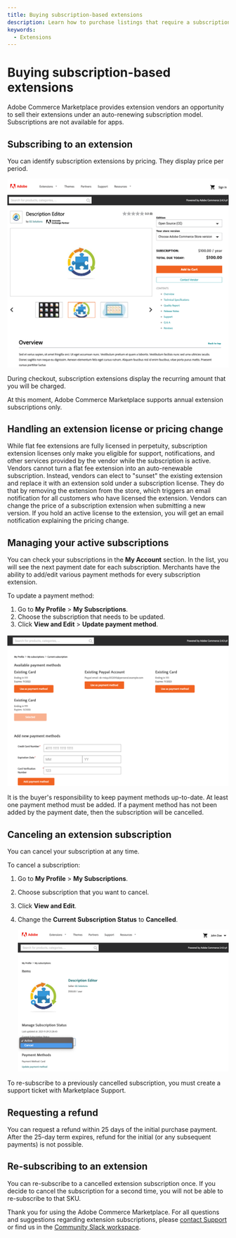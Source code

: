 ```yaml
---
title: Buying subscription-based extensions
description: Learn how to purchase listings that require a subscription.
keywords:
  - Extensions
---
```


# Buying subscription-based extensions

Adobe Commerce Marketplace provides extension vendors an opportunity to sell their extensions under an auto-renewing subscription model. Subscriptions are not available for apps.

## Subscribing to an extension

You can identify subscription extensions by pricing. They display price per period.

![](../../sellers/_images/subscriptions-buying-pricing.png)

During checkout, subscription extensions display the recurring amount that you will be charged.

<InlineAlert variant="info" slots="text"/>

At this moment, Adobe Commerce Marketplace supports annual extension subscriptions only.

## Handling an extension license or pricing change

While flat fee extensions are fully licensed in perpetuity, subscription extension licenses only make you eligible for support, notifications, and other services provided by the vendor while the subscription is active.
Vendors cannot turn a flat fee extension into an auto-renewable subscription.
Instead, vendors can elect to "sunset" the existing extension and replace it with an extension sold under a subscription license. They do that by removing the extension from the store, which triggers an email notification for all customers who have licensed the extension.
Vendors can change the price of a subscription extension when submitting a new version.
If you hold an active license to the extension, you will get an email notification explaining the pricing change.

## Managing your active subscriptions

You can check your subscriptions in the **My Account** section. In the list, you will see the next payment date for each subscription. Merchants have the ability to add/edit various payment methods for every subscription extension.

To update a payment method:

1. Go to **My Profile** > **My Subscriptions**.
1. Choose the subscription that needs to be updated.
1. Click **View and Edit** > **Update payment method**.

![](../../sellers/_images/subscriptions-payment-methods.png)

It is the buyer's responsibility to keep payment methods up-to-date. At least one payment method must be added. If a payment method has not been added by the payment date, then the subscription will be cancelled.

## Canceling an extension subscription

You can cancel your subscription at any time.

To cancel a subscription:

1. Go to **My Profile** > **My Subscriptions**.
1. Choose subscription that you want to cancel.
1. Click **View and Edit**.
1. Change the **Current Subscription Status** to **Cancelled**.

    ![](../../sellers/_images/subscriptions-cancel.png)

To re-subscribe to a previously cancelled subscription, you must create a support ticket with Marketplace Support.

## Requesting a refund

You can request a refund within 25 days of the initial purchase payment. After the 25-day term expires, refund for the initial (or any subsequent payments) is not possible.

## Re-subscribing to an extension

You can re-subscribe to a cancelled extension subscription once. If you decide to cancel the subscription for a second time, you will not be able to re-subscribe to that SKU.

Thank you for using the Adobe Commerce Marketplace. For all questions and suggestions regarding extension subscriptions, please [contact Support](mailto:commercemarketplacesupport@adobe.com) or find us in the [Community Slack workspace](https://developer.adobe.com/open/magento/slack).
